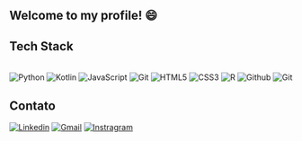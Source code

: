 ## Welcome to my profile! 😄

## Tech Stack

<div style='display: inline_block'><br/>
  <img alt='Python' src='https://img.shields.io/badge/Python-14354C?style=for-the-badge&logo=python&logoColor=white'/>
  <img alt='Kotlin' src='https://img.shields.io/badge/Kotlin-0095D5?&style=for-the-badge&logo=kotlin&logoColor=white'/>
  <img alt='JavaScript' src='https://img.shields.io/badge/JavaScript-323330?style=for-the-badge&logo=javascript&logoColor=F7DF1E'/>
  <img alt='Git' src='https://img.shields.io/badge/Node.js-43853D?style=for-the-badge&logo=node.js&logoColor=white'/>
  <img alt='HTML5' src='https://img.shields.io/badge/HTML5-E34F26?style=for-the-badge&logo=html5&logoColor=white'/>
  <img alt='CSS3' src='https://img.shields.io/badge/CSS3-1572B6?style=for-the-badge&logo=css3&logoColor=white'/>
  <img alt='R' src='https://img.shields.io/badge/R-276DC3?style=for-the-badge&logo=r&logoColor=white'/>
  <img alt='Github' src='https://img.shields.io/badge/GitHub-100000?style=for-the-badge&logo=github&logoColor=white'/>
  <img alt='Git' src='https://img.shields.io/badge/GIT-E44C30?style=for-the-badge&logo=git&logoColor=white'/>
</div>

## Contato
[![Linkedin](https://img.shields.io/badge/LinkedIn-0077B5?style=for-the-badge&logo=linkedin&logoColor=white)](https://www.linkedin.com/in/oluanandrade25/)
[![Gmail](https://img.shields.io/badge/Gmail-D14836?style=for-the-badge&logo=gmail&logoColor=white)](mailto:luandebrito.andrade25.2002@gmail.com?subject=&body=)
[![Instragram](https://img.shields.io/badge/Instagram-E4405F?style=for-the-badge&logo=instagram&logoColor=white)](https://www.instagram.com/luanbandrade_/)
